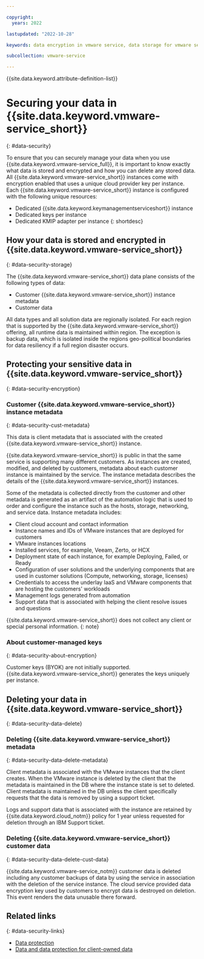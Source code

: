 ```yaml
---

copyright:
  years: 2022

lastupdated: "2022-10-28"

keywords: data encryption in vmware service, data storage for vmware service, bring your own keys for vmware service, BYOK for vmware service, key management for vmware service, key encryption for vmware service, personal data in vmware service, data deletion for vmware service, data in vmware service, data security in vmware service, KYOK for vmware service

subcollection: vmware-service

---
```


{{site.data.keyword.attribute-definition-list}}

# Securing your data in {{site.data.keyword.vmware-service_short}}
{: #data-security}

To ensure that you can securely manage your data when you use {{site.data.keyword.vmware-service_full}}, it is important to know exactly what data is stored and encrypted and how you can delete any stored data. All {{site.data.keyword.vmware-service_short}} instances come with encryption enabled that uses a unique cloud provider key per instance. Each {{site.data.keyword.vmware-service_short}} instance is configured with the following unique resources:

* Dedicated {{site.data.keyword.keymanagementserviceshort}} instance
* Dedicated keys per instance
* Dedicated KMIP adapter per instance
{: shortdesc}

## How your data is stored and encrypted in {{site.data.keyword.vmware-service_short}}
{: #data-security-storage}

The {{site.data.keyword.vmware-service_short}} data plane consists of the following types of data:
* Customer {{site.data.keyword.vmware-service_short}} instance metadata
* Customer data

All data types and all solution data are regionally isolated. For each region that is supported by the {{site.data.keyword.vmware-service_short}} offering, all runtime data is maintained within region. The exception is backup data, which is isolated inside the regions geo-political boundaries for data resiliency if a full region disaster occurs.

## Protecting your sensitive data in {{site.data.keyword.vmware-service_short}}
{: #data-security-encryption}

### Customer {{site.data.keyword.vmware-service_short}} instance metadata
{: #data-security-cust-metadata}

This data is client metadata that is associated with the created {{site.data.keyword.vmware-service_short}} instance. 

{{site.data.keyword.vmware-service_short}} is public in that the same service is supporting many different customers. As instances are created, modified, and deleted by customers, metadata about each customer instance is maintained by the service. The instance metadata describes the details of the {{site.data.keyword.vmware-service_short}} instances. 

Some of the metadata is collected directly from the customer and other metadata is generated as an artifact of the automation logic that is used to order and configure the instance such as the hosts, storage, networking, and service data. Instance metadata includes:

* Client cloud account and contact information
* Instance names and IDs of VMware instances that are deployed for customers
* VMware instances locations
* Installed services, for example, Veeam, Zerto, or HCX
* Deployment state of each instance, for example Deploying, Failed, or Ready
* Configuration of user solutions and the underlying components that are used in customer solutions (Compute, networking, storage, licenses)
* Credentials to access the underlay IaaS and VMware components that are hosting the customers' workloads
* Management logs generated from automation
* Support data that is associated with helping the client resolve issues and questions

{{site.data.keyword.vmware-service_short}} does not collect any client or special personal information.
{: note}

### About customer-managed keys
{: #data-security-about-encryption}

Customer keys (BYOK) are not initially supported. {{site.data.keyword.vmware-service_short}} generates the keys uniquely per instance.

## Deleting your data in {{site.data.keyword.vmware-service_short}}
{: #data-security-data-delete}

### Deleting {{site.data.keyword.vmware-service_short}} metadata
{: #data-security-data-delete-metadata}

Client metadata is associated with the VMware instances that the client creates. When the VMware instance is deleted by the client that the metadata is maintained in the DB where the instance state is set to deleted. Client metadata is maintained in the DB unless the client specifically requests that the data is removed by using a support ticket.

Logs and support data that is associated with the instance are retained by {{site.data.keyword.cloud_notm}} policy for 1 year unless requested for deletion through an IBM Support ticket.

### Deleting {{site.data.keyword.vmware-service_short}} customer data
{: #data-security-data-delete-cust-data}

{{site.data.keyword.vmware-service_notm}} customer data is deleted including any customer backups of data by using the service in association with the deletion of the service instance. The cloud service provided data encryption key used by customers to encrypt data is destroyed on deletion. This event renders the data unusable there forward.

## Related links
{: #data-security-links}

* [Data protection](/docs/vmware-service?topic=vmware-service-architecture-workload-isolation-learning#architecture-workload-isolation-data-protection)
* [Data and data protection for client-owned data](/docs/vmware-service?topic=vmware-service-architecture-workload-isolation-learning#architecture-workload-isolation-data-client)
